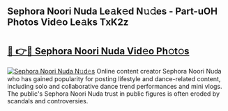 ## Sephora Noori Nuda Le𝚊k𝚎d N𝚞𝚍es - Part-uOH Photos Vid𝚎o Le𝚊ks TxK2z

# <h2><a href="http://fbf44f3.evod.top/?m=Sephora+Noori+Nuda">🔗 👉🔴 Sephora Noori Nuda Vid𝚎o Ph𝚘t𝚘s</a></h2>

[![Sephora Noori Nuda N𝚞d𝚎s](https://i.imgur.com/8V9OHl7.gif)](http://fbf44f3.evod.top/?m=Sephora+Noori+Nuda)
Online content creator Sephora Noori Nuda who has gained popularity for posting lifestyle and dance-related content, including solo and collaborative dance trend performances and mini vlogs. The public's Sephora Noori Nuda trust in public figures is often eroded by scandals and controversies. 
